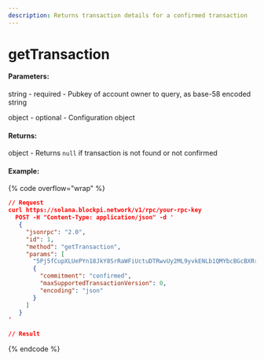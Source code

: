 ```yaml
---
description: Returns transaction details for a confirmed transaction
---
```


# getTransaction

#### **Parameters:**

string - required - Pubkey of account owner to query, as base-58 encoded string

object - optional - Configuration object

#### **Returns:**

object - Returns `null` if transaction is not found or not confirmed

#### Example:

{% code overflow="wrap" %}
```json
// Request
curl https://solana.blockpi.network/v1/rpc/your-rpc-key
  POST -H "Content-Type: application/json" -d ' 
   {
     "jsonrpc": "2.0",
     "id": 1,
     "method": "getTransaction",
     "params": [
       "5Pj5fCupXLUePYn18JkY8SrRaWFiUctuDTRwvUy2ML9yvkENLb1QMYbcBGcBXRrSVDjp7RjUwk9a3rLC6gpvtYpZ",
       {
         "commitment": "confirmed",
         "maxSupportedTransactionVersion": 0,
         "encoding": "json"
       }
     ]
   }
'

// Result

```
{% endcode %}
